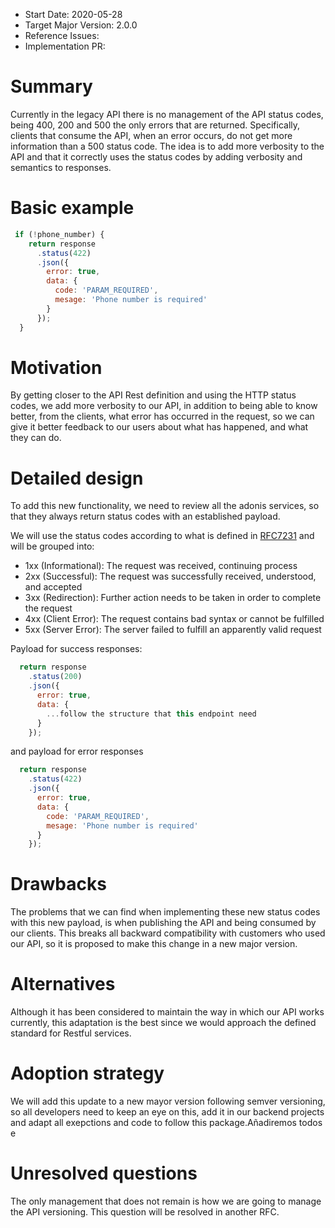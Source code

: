 - Start Date: 2020-05-28
- Target Major Version: 2.0.0
- Reference Issues:
- Implementation PR:

# Summary

Currently in the legacy API there is no management of the API status codes, being 400, 200 and 500 the only errors that are returned. Specifically, clients that consume the API, when an error occurs, do not get more information than a 500 status code. The idea is to add more verbosity to the API and that it correctly uses the status codes by adding verbosity and semantics to responses.

# Basic example

```javascript
 if (!phone_number) {
    return response
      .status(422)
      .json({
        error: true,
        data: {
          code: 'PARAM_REQUIRED',
          mesage: 'Phone number is required'
        }
      });
  }
```

# Motivation

By getting closer to the API Rest definition and using the HTTP status codes, we add more verbosity to our API, in addition to being able to know better, from the clients, what error has occurred in the request, so we can give it better feedback to our users about what has happened, and what they can do.

# Detailed design

To add this new functionality, we need to review all the adonis services, so that they always return status codes with an established payload.

We will use the status codes according to what is defined in [RFC7231](https://tools.ietf.org/html/rfc7231#section-6) and will be grouped into:

* 1xx (Informational): The request was received, continuing process
* 2xx (Successful): The request was successfully received, understood, and accepted
* 3xx (Redirection): Further action needs to be taken in order to complete the request
* 4xx (Client Error): The request contains bad syntax or cannot be fulfilled
* 5xx (Server Error): The server failed to fulfill an apparently valid request

Payload for success responses:

```javascript
  return response
    .status(200)
    .json({
      error: true,
      data: {
        ...follow the structure that this endpoint need
      }
    });
```

and payload for error responses

```javascript
  return response
    .status(422)
    .json({
      error: true,
      data: {
        code: 'PARAM_REQUIRED',
        mesage: 'Phone number is required'
      }
    });
```

# Drawbacks

The problems that we can find when implementing these new status codes with this new payload, is when publishing the API and being consumed by our clients. This breaks all backward compatibility with customers who used our API, so it is proposed to make this change in a new major version.

# Alternatives

Although it has been considered to maintain the way in which our API works currently, this adaptation is the best since we would approach the defined standard for Restful services.

# Adoption strategy

We will add this update to a new mayor version following semver versioning, so all developers need to keep an eye on this, add it in our backend projects and adapt all exepctions and code to follow this package.Añadiremos todos e


# Unresolved questions

The only management that does not remain is how we are going to manage the API versioning. This question will be resolved in another RFC.